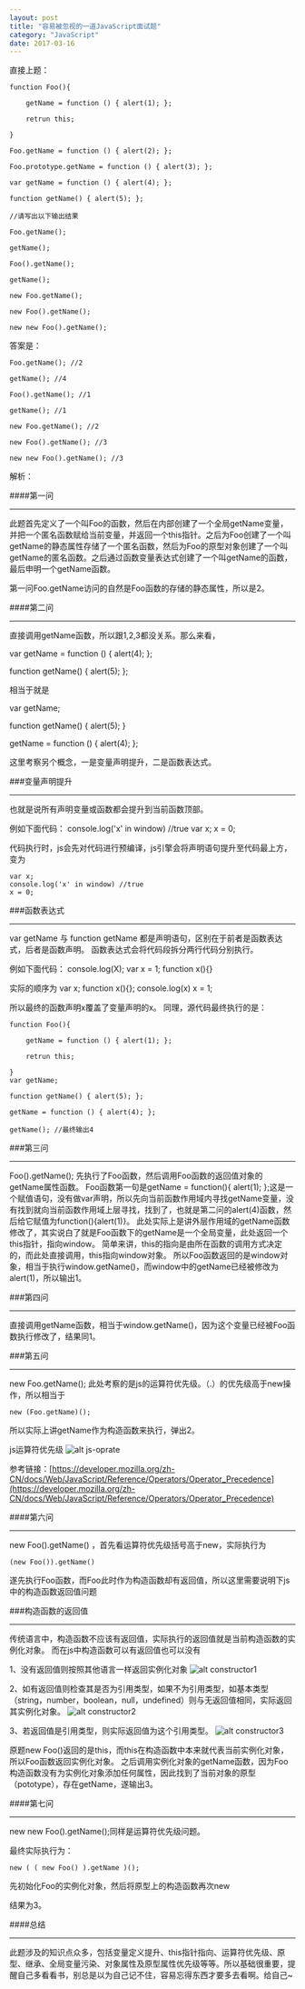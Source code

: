 ```yaml
---
layout: post
title: "容易被忽视的一道JavaScript面试题"
category: "JavaScript"
date: 2017-03-16
---
```


直接上题：

	function Foo(){

		getName = function () { alert(1); };

		retrun this;

	}

	Foo.getName = function () { alert(2); };

	Foo.prototype.getName = function () { alert(3); };

	var getName = function () { alert(4); };

	function getName() { alert(5); };

	//请写出以下输出结果

	Foo.getName();

	getName();

	Foo().getName();

	getName();

	new Foo.getName();

	new Foo().getName();

	new new Foo().getName();

答案是：

	Foo.getName(); //2

	getName(); //4

	Foo().getName(); //1

	getName(); //1

	new Foo.getName(); //2

	new Foo().getName(); //3

	new new Foo().getName(); //3

解析：

####第一问
*****
此题首先定义了一个叫Foo的函数，然后在内部创建了一个全局getName变量，并把一个匿名函数赋给当前变量，并返回一个this指针。之后为Foo创建了一个叫getName的静态属性存储了一个匿名函数，然后为Foo的原型对象创建了一个叫getName的匿名函数。之后通过函数变量表达式创建了一个叫getName的函数，最后申明一个getName函数。

第一问Foo.getName访问的自然是Foo函数的存储的静态属性，所以是2。


####第二问
*****
直接调用getName函数，所以跟1,2,3都没关系。那么来看，

var getName = function () { alert(4); };

function getName() { alert(5); };

相当于就是

var getName;

function getName() { alert(5); }

getName = function () { alert(4); };

这里考察另个概念，一是变量声明提升，二是函数表达式。


###变量声明提升
*****
也就是说所有声明变量或函数都会提升到当前函数顶部。

例如下面代码：
	console.log('x' in window) //true
	var x;
	x = 0;

代码执行时，js会先对代码进行预编译，js引擎会将声明语句提升至代码最上方，变为

	var x;
	console.log('x' in window) //true
	x = 0;

###函数表达式
*****
var getName 与 function getName 都是声明语句，区别在于前者是函数表达式，后者是函数声明。
函数表达式会将代码段拆分两行代码分别执行。

例如下面代码：
	console.log(X);
	var x = 1;
	function x(){}

实际的顺序为
	var x;
	function x(){};
	console.log(x)
	x = 1;

所以最终的函数声明x覆盖了变量声明的x。
同理，源代码最终执行的是：
	
	function Foo(){

		getName = function () { alert(1); };

		retrun this;

	}
	var getName;

	function getName() { alert(5); };

	getName = function () { alert(4); };

	getName(); //最终输出4


###第三问
*****
Foo().getName(); 先执行了Foo函数，然后调用Foo函数的返回值对象的getName属性函数。
Foo函数第一句是getName = function(){ alert(1); };这是一个赋值语句，没有做var声明，所以先向当前函数作用域内寻找getName变量，没有找到就向当前函数作用域上层寻找，找到了，也就是第二问的alert(4)函数，然后给它赋值为function(){alert(1)}。
此处实际上是讲外层作用域的getName函数修改了，其实说白了就是Foo函数下的getName是一个全局变量，此处返回一个this指针，指向window。
简单来讲，this的指向是由所在函数的调用方式决定的，而此处直接调用，this指向window对象。
所以Foo函数返回的是window对象，相当于执行window.getName()，而window中的getName已经被修改为alert(1)，所以输出1。

###第四问
*****
直接调用getName函数，相当于window.getName()，因为这个变量已经被Foo函数执行修改了，结果同1。


###第五问
*****
new Foo.getName(); 此处考察的是js的运算符优先级。（.）的优先级高于new操作，所以相当于

	new (Foo.getName)();

所以实际上讲getName作为构造函数来执行，弹出2。

js运算符优先级
![alt js-oprate](/assets/images/javaScript/js-operat.png "js-oprate")

参考链接：[https://developer.mozilla.org/zh-CN/docs/Web/JavaScript/Reference/Operators/Operator_Precedence](https://developer.mozilla.org/zh-CN/docs/Web/JavaScript/Reference/Operators/Operator_Precedence)


####第六问
*****
 new Foo().getName() ，首先看运算符优先级括号高于new，实际执行为

	(new Foo()).getName()

遂先执行Foo函数，而Foo此时作为构造函数却有返回值，所以这里需要说明下js中的构造函数返回值问题

###构造函数的返回值
*****
传统语言中，构造函数不应该有返回值，实际执行的返回值就是当前构造函数的实例化对象。
而在js中构造函数可以有返回值也可以没有

1、没有返回值则按照其他语言一样返回实例化对象
![alt constructor1](/assets/images/javaScript/constructor1.png "实例化对象")

2、如有返回值则检查其是否为引用类型，如果不为引用类型，如基本类型（string，number，boolean，null，undefined）则与无返回值相同，实际返回其实例化对象。
![alt constructor2](/assets/images/javaScript/constructor2.png)

3、若返回值是引用类型，则实际返回值为这个引用类型。
![alt constructor3](/assets/images/javaScript/constructor3.png)

原题new Foo()返回的是this，而this在构造函数中本来就代表当前实例化对象，所以Foo函数返回实例化对象。
之后调用实例化对象的getName函数，因为Foo构造函数没有为实例化对象添加任何属性，因此找到了当前对象的原型（pototype），存在getName，遂输出3。


####第七问
*****
new new Foo().getName();同样是运算符优先级问题。

最终实际执行为：

	new ( ( new Foo() ).getName )();

先初始化Foo的实例化对象，然后将原型上的构造函数再次new

结果为3。

####总结
*****
此题涉及的知识点众多，包括变量定义提升、this指针指向、运算符优先级、原型、继承、全局变量污染、对象属性及原型属性优先级等等。所以基础很重要，提醒自己多看看书，别总是以为自己记不住，容易忘得东西才要多去看啊。给自己~



